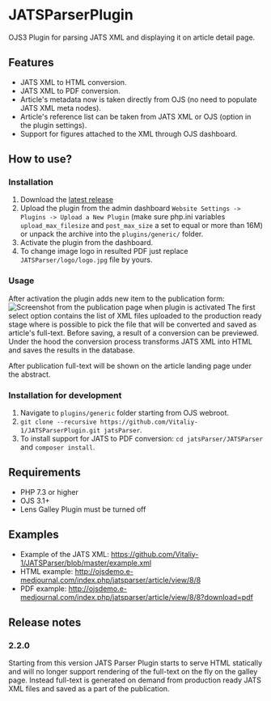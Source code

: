 # JATSParserPlugin
OJS3 Plugin for parsing JATS XML and displaying it on article detail page.
## Features 
* JATS XML to HTML conversion.
* JATS XML to PDF conversion.
* Article's metadata now is taken directly from OJS (no need to populate JATS XML meta nodes).
* Article's reference list can be taken from JATS XML or OJS (option in the plugin settings).
* Support for figures attached to the XML through OJS dashboard.
## How to use?
### Installation
1. Download the [latest release](https://github.com/Vitaliy-1/JATSParserPlugin/releases) 
2. Upload the plugin from the admin dashboard `Website Settings -> Plugins -> Upload a New Plugin` (make sure php.ini variables `upload_max_filesize` and `post_max_size` a set to equal or more than 16M) or unpack the archive into the `plugins/generic/` folder.
3. Activate the plugin from the dashboard.
4. To change image logo in resulted PDF just replace `JATSParser/logo/logo.jpg` file by yours.
### Usage
After activation the plugin adds new item to the publication form:
![Screenshot from the publication page when plugin is activated](https://github.com/Vitaliy-1/JATSParserPlugin/blob/master/images/jatsParser_scr_1.png?raw=true)
The first select option contains the list of XML files uploaded to the production ready stage where is possible to pick the file that will be converted and saved as article's full-text. Before saving, a result of a conversion can be previewed. 
Under the hood the conversion process transforms JATS XML into HTML and saves the results in the database.

After publication full-text will be shown on the article landing page under the abstract.

### Installation for development
1. Navigate to `plugins/generic` folder starting from OJS webroot.
2. `git clone --recursive https://github.com/Vitaliy-1/JATSParserPlugin.git jatsParser`.
3. To install support for JATS to PDF conversion: `cd jatsParser/JATSParser` and `composer install`.  
## Requirements
* PHP 7.3 or higher
* OJS 3.1+
* Lens Galley Plugin must be turned off
## Examples
* Example of the JATS XML: https://github.com/Vitaliy-1/JATSParser/blob/master/example.xml
* HTML example: http://ojsdemo.e-medjournal.com/index.php/jatsparser/article/view/8/8
* PDF example: http://ojsdemo.e-medjournal.com/index.php/jatsparser/article/view/8/8?download=pdf
## Release notes
### 2.2.0
Starting from this version JATS Parser Plugin starts to serve HTML statically and will no longer support rendering of the full-text on the fly on the galley page. Instead full-text is generated on demand from production ready JATS XML files and saved as a part of the publication. 


